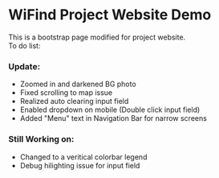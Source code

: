 # WiFind Project Website Demo
This is a bootstrap page modified for project website.  
To do list:  


### Update:

* Zoomed in and darkened BG photo
* Fixed scrolling to map issue
* Realized auto clearing input field
* Enabled dropdown on mobile (Double click input field)
* Added "Menu" text in Navigation Bar for narrow screens


### Still Working on: 

* Changed to a veritical colorbar legend
* Debug hilighting issue for input field 